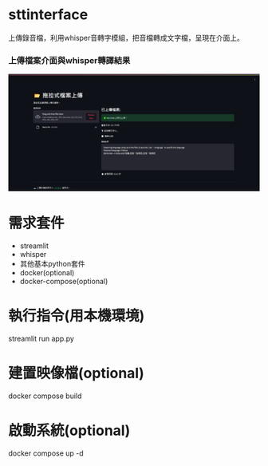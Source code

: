 # sttinterface
上傳錄音檔，利用whisper音轉字模組，把音檔轉成文字檔，呈現在介面上。

### 上傳檔案介面與whisper轉譯結果
![網站介面](images/demo.png)

# 需求套件
- streamlit
- whisper
- 其他基本python套件
- docker(optional)
- docker-compose(optional)

# 執行指令(用本機環境)
streamlit run app.py

# 建置映像檔(optional)
docker compose build

# 啟動系統(optional)
docker compose up -d